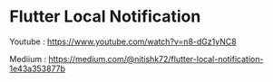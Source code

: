 # Flutter Local Notification

Youtube : https://www.youtube.com/watch?v=n8-dGz1yNC8

Mediium : https://medium.com/@nitishk72/flutter-local-notification-1e43a353877b
